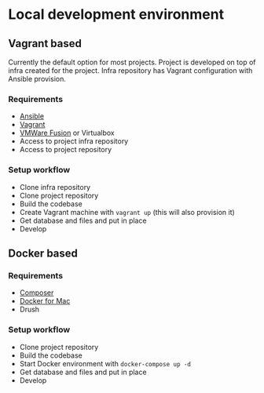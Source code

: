# Local development environment

## Vagrant based

Currently the default option for most projects. Project is developed on top of infra created for the project. Infra repository has Vagrant configuration with Ansible provision.

### Requirements

- [Ansible](ansible.md)
- [Vagrant](vagrant.md)
- [VMWare Fusion](vmware_fusion.md) or Virtualbox
- Access to project infra repository
- Access to project repository

### Setup workflow

- Clone infra repository
- Clone project repository
- Build the codebase
- Create Vagrant machine with `vagrant up` (this will also provision it)
- Get database and files and put in place
- Develop

## Docker based



### Requirements

- [Composer](composer.md)
- [Docker for Mac](docker_for_mac.md)
- Drush

### Setup workflow

- Clone project repository
- Build the codebase
- Start Docker environment with `docker-compose up -d`
- Get database and files and put in place
- Develop
